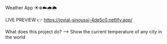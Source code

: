 Weather App ☀️❄️☁️🌧🌦️

LIVE PREVIEW 👉 https://jovial-sinoussi-4de5c0.netlify.app/

What does this project do? --> Show the current temperature of any city in the world
